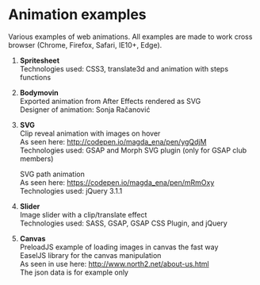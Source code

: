# Animation examples
Various examples of web animations.
All examples are made to work cross browser (Chrome, Firefox, Safari, IE10+, Edge).

1. <b>Spritesheet</b>  
   Technologies used: CSS3, translate3d and animation with steps functions   
   
2. <b>Bodymovin</b>  
   Exported animation from After Effects rendered as SVG  
   Designer of animation: Sonja Račanović  
     
3. <b>SVG</b>  
   Clip reveal animation with images on hover  
   As seen here: http://codepen.io/magda_ena/pen/ygQdjM  
   Technologies used: GSAP and Morph SVG plugin (only for GSAP club members)    
   
   SVG path animation  
   As seen here: https://codepen.io/magda_ena/pen/mRmOxy  
   Technologies used: jQuery 3.1.1  
     
4. <b>Slider</b>  
   Image slider with a clip/translate effect  
   Technologies used: SASS, GSAP, GSAP CSS Plugin, and jQuery  
     
5. <b>Canvas</b>  
   PreloadJS example of loading images in canvas the fast way  
   EaselJS library for the canvas manipulation  
   As seen in use here: http://www.north2.net/about-us.html  
   The json data is for example only  
   

